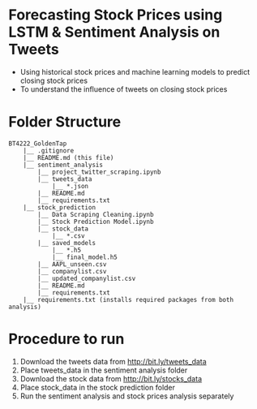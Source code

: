 # Forecasting Stock Prices using LSTM & Sentiment Analysis on Tweets
- Using historical stock prices and machine learning models to predict closing stock prices
- To understand the influence of tweets on closing stock prices  

# Folder Structure
```
BT4222_GoldenTap
    |__ .gitignore
    |__ README.md (this file)
    |__ sentiment_analysis
        |__ project_twitter_scraping.ipynb
        |__ tweets_data
            |__ *.json
        |__ README.md
        |__ requirements.txt
    |__ stock_prediction
        |__ Data Scraping Cleaning.ipynb
        |__ Stock Prediction Model.ipynb
        |__ stock_data
            |__ *.csv
        |__ saved_models
            |__ *.h5
            |__ final_model.h5
        |__ AAPL_unseen.csv
        |__ companylist.csv
        |__ updated_companylist.csv
        |__ README.md
        |__ requirements.txt
    |__ requirements.txt (installs required packages from both analysis)
```

# Procedure to run
1. Download the tweets data from http://bit.ly/tweets_data
2. Place tweets_data in the sentiment analysis folder
3. Download the stock data from http://bit.ly/stocks_data
4. Place stock_data in the stock prediction folder
6. Run the sentiment analysis and stock prices analysis separately
